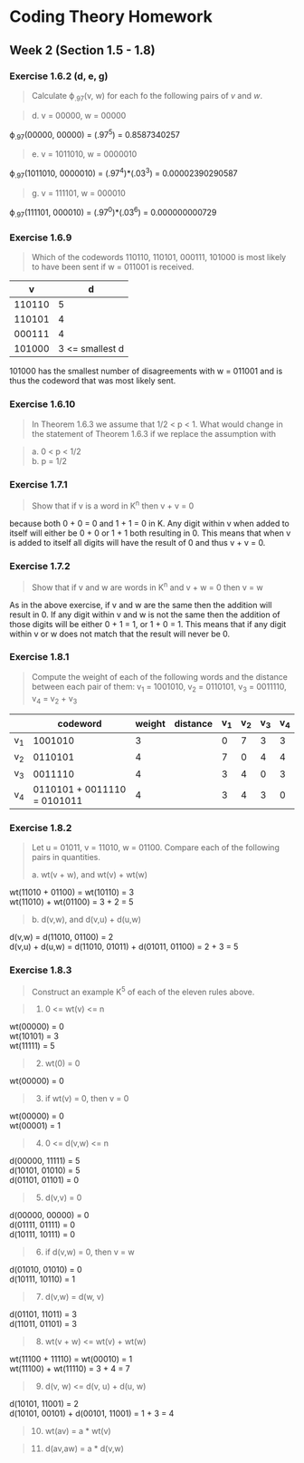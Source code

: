 # Coding Theory Homework

## Week 2 (Section 1.5 - 1.8)

### Exercise 1.6.2 (d, e, g)

> Calculate ϕ<sub>.97</sub>(v, w) for each fo the following pairs of _v_ and _w_.

> d. v = 00000, w = 00000

ϕ<sub>.97</sub>(00000, 00000) = (.97<sup>5</sup>) = 0.8587340257

> e. v = 1011010, w = 0000010

ϕ<sub>.97</sub>(1011010, 0000010) = (.97<sup>4</sup>)*(.03<sup>3</sup>) = 0.00002390290587

> g. v = 111101, w = 000010

ϕ<sub>.97</sub>(111101, 000010) = (.97<sup>0</sup>)*(.03<sup>6</sup>) = 0.000000000729

### Exercise 1.6.9

> Which of the codewords 110110, 110101, 000111, 101000 is most likely to have been sent if w = 011001 is received.

| v      | d               |
| ---    | ---             |
| 110110 | 5               |
| 110101 | 4               |
| 000111 | 4               |
| 101000 | 3 <= smallest d |

101000 has the smallest number of disagreements with w = 011001 and is thus the codeword that was most likely sent.

### Exercise 1.6.10

> In Theorem 1.6.3 we assume that 1/2 < p < 1. What would change in the statement of Theorem 1.6.3 if we replace the assumption with 

> a. 0 < p < 1/2  
> b. p = 1/2

### Exercise 1.7.1

> Show that if v is a word in K<sup>n</sup> then v + v = 0

because both 0 + 0 = 0 and 1 + 1 = 0 in K. Any digit within v when added to itself will either be 0 + 0 or 1 + 1 both resulting in 0. This means that when v is added to itself all digits will have the result of 0 and thus v + v = 0.

### Exercise 1.7.2

> Show that if v and w are words in K<sup>n</sup> and v + w = 0 then v = w

As in the above exercise, if v and w are the same then the addition will result in 0. If any digit within v and w is not the same then the addition of those digits will be either 0 + 1 = 1, or 1 + 0 = 1. This means that if any digit within v or w does not match that the result will never be 0.

### Exercise 1.8.1

> Compute the weight of each of the following words and the distance between each pair of them: v<sub>1</sub> = 1001010, v<sub>2</sub> = 0110101, v<sub>3</sub> = 0011110, v<sub>4</sub> = v<sub>2</sub> + v<sub>3</sub>

|               | codeword                    | weight | __distance__ | v<sub>1</sub> | v<sub>2</sub> | v<sub>3</sub> | v<sub>4</sub> |
| --------      | --------------------------- | ------ | ------------ | ------------- | ------------- | ------------- | ------------- |
| v<sub>1</sub> | 1001010                     | 3      |              | 0             | 7             | 3             | 3             |
| v<sub>2</sub> | 0110101                     | 4      |              | 7             | 0             | 4             | 4             |
| v<sub>3</sub> | 0011110                     | 4      |              | 3             | 4             | 0             | 3             |
| v<sub>4</sub> | 0110101 + 0011110 = 0101011 | 4      |              | 3             | 4             | 3             | 0             |

### Exercise 1.8.2

> Let u = 01011, v = 11010, w = 01100. Compare each of the following pairs in quantities.
>
> a. wt(v + w), and wt(v) + wt(w)

wt(11010 + 01100) = wt(10110) = 3  
wt(11010) + wt(01100) = 3 + 2 = 5  

> b. d(v,w), and d(v,u) + d(u,w)

d(v,w) = d(11010, 01100) = 2  
d(v,u) + d(u,w) = d(11010, 01011) + d(01011, 01100) = 2 + 3 = 5  

### Exercise 1.8.3

> Construct an example K<sup>5</sup> of each of the eleven rules above.

> 1. 0 <= wt(v) <= n

wt(00000) = 0  
wt(10101) = 3  
wt(11111) = 5  

> 2. wt(0) = 0

wt(00000) = 0  

> 3. if wt(v) = 0, then v = 0

wt(00000) = 0  
wt(00001) = 1  

> 4. 0 <= d(v,w) <= n

d(00000, 11111) = 5  
d(10101, 01010) = 5  
d(01101, 01101) = 0  

> 5. d(v,v) = 0

d(00000, 00000) = 0  
d(01111, 01111) = 0  
d(10111, 10111) = 0  

> 6. if d(v,w) = 0, then v = w

d(01010, 01010) = 0  
d(10111, 10110) = 1  

> 7. d(v,w) = d(w, v)

d(01101, 11011) = 3  
d(11011, 01101) = 3  

> 8. wt(v + w) <= wt(v) + wt(w)

wt(11100 + 11110) = wt(00010) = 1  
wt(11100) + wt(11110) = 3 + 4 = 7  

> 9. d(v, w) <= d(v, u) + d(u, w)

d(10101, 11001) = 2  
d(10101, 00101) + d(00101, 11001) = 1 + 3 = 4  

> 10. wt(av) = a * wt(v)



> 11. d(av,aw) = a * d(v,w)